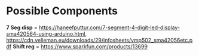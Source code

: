 # Possible Components

**7 Seg disp** = https://haneefputtur.com/7-segment-4-digit-led-display-sma420564-using-arduino.html, https://cdn.velleman.eu/downloads/29/infosheets/vmp502_sma42056etc.pdf
**Shift reg** = https://www.sparkfun.com/products/13699